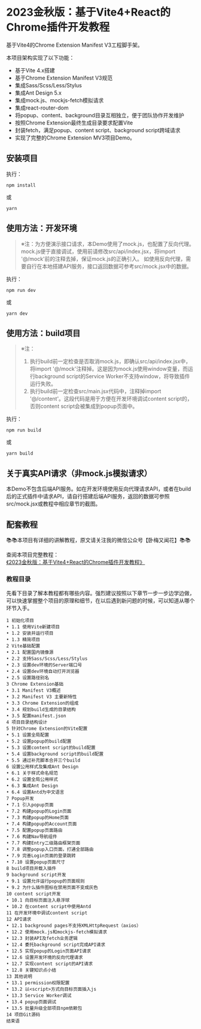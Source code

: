 # 2023金秋版：基于Vite4+React的Chrome插件开发教程

基于Vite4的Chrome Extension Manifest V3工程脚手架。

本项目架构实现了以下功能：

- 基于Vite 4.x搭建
- 基于Chrome Extension Manifest V3规范
- 集成Sass/Scss/Less/Stylus
- 集成Ant Design 5.x
- 集成mock.js、mockjs-fetch模拟请求
- 集成react-router-dom
- 将popup、content、background目录互相独立，便于团队协作开发维护
- 按照Chrome Extension最终生成目录要求配置Vite
- 封装fetch，满足popup、content script、background script跨域请求
- 实现了完整的Chrome Extension MV3项目Demo。


## 安装项目
执行：
```
npm install
```
或
```
yarn
```

## 使用方法：开发环境

> ※注：为方便演示接口请求，本Demo使用了mock.js，也配置了反向代理。
> mock.js便于直接调试，使用前请修改src/api/index.jsx，将import '@/mock'前的注释去掉，保证mock.js的正确引入。
> 如使用反向代理，需要自行在本地搭建API服务，接口返回数据可参考src/mock.jsx中的数据。

执行：
```
npm run dev
```
或
```
yarn dev
```

## 使用方法：build项目

> ※注：
> 1. 执行build前一定检查是否取消mock.js，即确认src/api/index.jsx中，将import '@/mock'注释掉。这是因为mock.js使用window变量，而运行background script的Service Worker不支持window，将导致插件运行失败。
> 2. 执行build前一定检查src/main.jsx代码中，注释掉import '@/content'。这段代码是用于方便在开发环境调试content script的，否则content script会被集成到popup页面中。

执行：
```
npm run build
```
或
```
yarn build
```

## 关于真实API请求（非mock.js模拟请求）

本Demo不包含后端API服务。如在开发环境使用反向代理请求API，或者在build后的正式插件中请求API，请自行搭建后端API服务，返回的数据可参照src/mock.jsx或教程中相应章节的截图。

## 配套教程

📚📚本项目有详细的讲解教程，原文请关注我的微信公众号【卧梅又闻花】📚📚

查阅本项目完整教程：[《2023金秋版：基于Vite4+React的Chrome插件开发教程》](https://mp.weixin.qq.com/s/l4G399Br4-AlwssshydWLA)

### 教程目录

先看下目录了解本教程都有哪些内容。强烈建议按照以下章节一步一步边学边做，可以快速掌握整个项目的原理和细节，在以后遇到新问题的时候，可以知道从哪个环节入手。

```
1 初始化项目
• 1.1 使用Vite新建项目
• 1.2 安装并运行项目
• 1.3 精简项目
2 Vite基础配置
• 2.1 配置国内镜像源
• 2.2 支持Sass/Scss/Less/Stylus
• 2.3 设置dev环境的Server端口号
• 2.4 设置dev环境自动打开浏览器
• 2.5 设置路径别名
3 Chrome Extension基础
• 3.1 Manifest V3概述
• 3.2 Manifest V3 主要新特性
• 3.3 Chrome Extension的组成
• 3.4 规划build生成的目录结构
• 3.5 配置manifest.json
4 项目目录结构设计
5 针对Chrome Extension的Vite配置
• 5.1 设置全局配置
• 5.2 设置popup的build配置
• 5.3 设置content script的build配置
• 5.4 设置background script的build配置
• 5.5 通过补充脚本合并三个build
6 设置公用样式及集成Ant Design
• 6.1 关于样式命名规范
• 6.2 设置全局公用样式
• 6.3 集成Ant Design
• 6.4 设置Antd为中文语言
7 Popup开发
• 7.1 引入popup页面
• 7.2 构建popup的Login页面
• 7.3 构建popup的Home页面
• 7.4 构建popup的Account页面
• 7.5 配置popup页面路由
• 7.6 构建Nav导航组件
• 7.7 构建Entry二级路由框架页面
• 7.8 调整popup入口页面，打通全部路由
• 7.9 完善Login页面的登录跳转
• 7.10 设置popup页面尺寸
8 build项目并载入插件
9 background script开发
• 9.1 设置允许运行popup的页面规则
• 9.2 为什么插件图标在禁用页面不变成灰色
10 content script开发
• 10.1 向目标页面注入悬浮球
• 10.2 在content script中使用Antd
11 在开发环境中调试content script
12 API请求
• 12.1 background pages不支持XMLHttpRequest（axios）
• 12.2 使用mock.js和mockjs-fetch模拟请求
• 12.3 封装API及fetch业务逻辑
• 12.4 委托background script完成API请求
• 12.5 实现popup的Login页面API请求
• 12.6 设置开发环境的反向代理请求
• 12.7 实现content script的API请求
• 12.8 关键知识点小结
13 其他说明
• 13.1 permission权限配置
• 13.2 以<script>方式向目标页面插入js
• 13.3 Service Worker调试
• 13.4 popup页面调试
• 13.5 批量升级全部项目npm依赖包
14 项目Git源码
结束语
```
